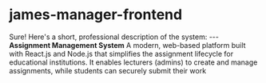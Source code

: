 # james-manager-frontend
Sure! Here's a short, professional description of the system:  ---  **Assignment Management System** A modern, web-based platform built with React.js and Node.js that simplifies the assignment lifecycle for educational institutions. It enables lecturers (admins) to create and manage assignments, while students can securely submit their work
